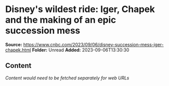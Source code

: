 # Disney's wildest ride: Iger, Chapek and the making of an epic succession mess

**Source:** https://www.cnbc.com/2023/09/06/disney-succession-mess-iger-chapek.html
**Folder:** Unread
**Added:** 2023-09-06T13:30:30




## Content
*Content would need to be fetched separately for web URLs*

